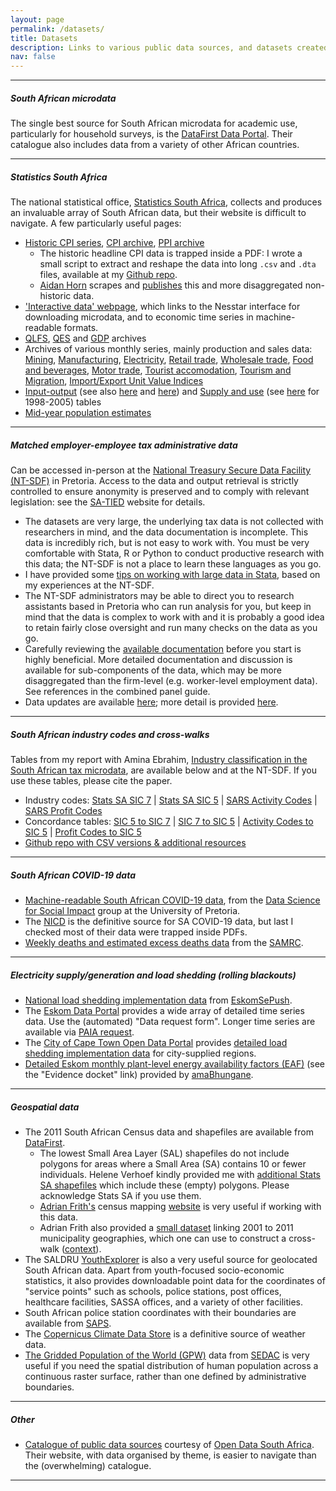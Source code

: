 ```yaml
---
layout: page
permalink: /datasets/
title: Datasets
description: Links to various public data sources, and datasets created by myself and coauthors.
nav: false
---
```

<!---
* * *

##### "Updated 2021" NIDS and LCS datasets
Data and code from [Social Distress and (Some) Relief: Estimating the impact of pandemic job loss on poverty in South Africa](*) with Ihsaan Bassier and Maya Goldman.
The data come with significant health warnings and it is essential to read our paper prior to use. If you use the data, please cite the paper.  
[[Code](*) | [Datasets](*)]

* * *
-->

* * *
##### South African microdata
The single best source for South African microdata for academic use, particularly for household surveys, is the [DataFirst Data Portal](https://datafirst.uct.ac.za/dataportal/index.php/catalog/central).  Their catalogue also includes data from a variety of other African countries.

* * *
##### Statistics South Africa
The national statistical office, [Statistics South Africa](https://www.statssa.gov.za/), collects and produces an invaluable array of South African data, but their website is difficult to navigate. A few particularly useful pages:
* [Historic CPI series](http://www.statssa.gov.za/publications/P0141/CPIHistory.pdf?), [CPI archive](https://www.statssa.gov.za/?page_id=1866&PPN=P0141&SCH=73033), [PPI archive](https://www.statssa.gov.za/?page_id=1866&PPN=P0142.1&SCH=73035)  
  * The historic headline CPI data is trapped inside a PDF: I wrote a small script to extract and reshape the data into long `.csv` and `.dta` files, available at my [Github repo](https://github.com/jbudlender/HistoricSA_CPI).  
  * [Aidan Horn](https://www.aidanhorn.co.za/home) scrapes and [publishes](https://www.aidanhorn.co.za/inflation/app) this and more disaggregated non-historic data.
* ['Interactive data' webpage](https://www.statssa.gov.za/?page_id=1417), which links to the Nesstar interface for downloading microdata, and to economic time series in machine-readable formats.
* [QLFS](https://www.statssa.gov.za/?page_id=1866&PPN=P0211&SCH=73289), [QES](https://www.statssa.gov.za/?page_id=1854&PPN=P0277&SCH=72995) and [GDP](https://www.statssa.gov.za/?page_id=1866&PPN=P0441&SCH=72934) archives
* Archives of various monthly series, mainly production and sales data: 
  [Mining](https://www.statssa.gov.za/?page_id=1866&PPN=P2041&SCH=73088), [Manufacturing](https://www.statssa.gov.za/?page_id=1866&PPN=P3041.2&SCH=73089), [Electricity](https://www.statssa.gov.za/?page_id=1866&PPN=P4141&SCH=73090), 
  [Retail trade](https://www.statssa.gov.za/?page_id=1866&PPN=P6242.1&SCH=72671), [Wholesale trade](https://www.statssa.gov.za/?page_id=1866&PPN=P6141.2&SCH=72672),
  [Food and beverages](https://www.statssa.gov.za/?page_id=1866&PPN=P6420&SCH=73109), [Motor trade](https://www.statssa.gov.za/?page_id=1866&PPN=P6343.2&SCH=73105), 
  [Tourist accomodation](https://www.statssa.gov.za/?page_id=1866&PPN=P6410&SCH=72889), [Tourism and Migration](https://www.statssa.gov.za/?page_id=1866&PPN=P0351&SCH=73296), [Import/Export Unit Value Indices](https://www.statssa.gov.za/?page_id=1866&PPN=P0142.7&SCH=73049)
* [Input-output](https://www.statssa.gov.za/?page_id=1866&PPN=Report-04-04-02&SCH=7002) (see also [here](https://www.statssa.gov.za/?page_id=1854&PPN=D0404.1) and [here](https://www.statssa.gov.za/?page_id=1854&PPN=D0404)) and [Supply and use](https://www.statssa.gov.za/?page_id=1866&PPN=Report-04-04-03&SCH=73278) (see [here](https://www.statssa.gov.za/?page_id=1866&PPN=Report-04-04-01&SCH=4764) for 1998-2005) tables
* [Mid-year population estimates](https://www.statssa.gov.za/?page_id=1866&PPN=P0302&SCH=73305)

* * *
##### Matched employer-employee tax administrative data
Can be accessed in-person at the [National Treasury Secure Data Facility (NT-SDF)](https://sa-tied.wider.unu.edu/data) in Pretoria. Access to the data and output retrieval is strictly controlled to ensure anonymity is preserved and to comply with relevant legislation: see the [SA-TIED](https://sa-tied.wider.unu.edu/) website for details.
* The datasets are very large, the underlying tax data is not collected with researchers in mind, and the data documentation is incomplete. This data is incredibly rich, but is not easy to work with. You must be very comfortable with Stata, R or Python to conduct productive research with this data; the NT-SDF is not a place to learn these languages as you go.
* I have provided some [tips on working with large data in Stata](/largedatastata), based on my experiences at the NT-SDF.
* The NT-SDF administrators may be able to direct you to research assistants based in Pretoria who can run analysis for you, but keep in mind that the data is complex to work with and it is probably a good idea to retain fairly close oversight and run many checks on the data as you go.
* Carefully reviewing the [available documentation](https://sa-tied.wider.unu.edu/article/guide-cit-irp5-panel-version-40) before you start is highly beneficial. More detailed documentation and discussion is available for sub-components of the data, which may be more disaggregated than the firm-level (e.g. worker-level employment data). See references in the combined panel guide.
* Data updates are available [here](https://sa-tied.wider.unu.edu/data/data-updates); more detail is provided [here](https://onlineunu-my.sharepoint.com/personal/abena_larbiodam_wider_unu_edu/_layouts/15/onedrive.aspx?id=%2Fpersonal%2Fabena%5Flarbiodam%5Fwider%5Funu%5Fedu%2FDocuments%2FNational%20Treasury%20Secure%20Data%20Facility%20%28NT%2DSDF%29%5FUpdates%2Epdf&parent=%2Fpersonal%2Fabena%5Flarbiodam%5Fwider%5Funu%5Fedu%2FDocuments&ga=1).  

* * *
##### South African industry codes and cross-walks
Tables from my report with Amina Ebrahim, [Industry classification in the South African tax microdata](https://sa-tied.wider.unu.edu/sites/default/files/pdf/SA-TIED-WP-134.pdf), are available below and at the NT-SDF. If you use these tables, please cite the paper.
* Industry codes: [Stats SA SIC 7](https://github.com/jbudlender/IndustryClassification/blob/main/sic7codes_wide.dta) \| [Stats SA SIC 5](https://github.com/jbudlender/IndustryClassification/blob/main/sic5codes_wide.dta) \| [SARS Activity Codes](https://github.com/jbudlender/IndustryClassification/blob/main/actcodes_wide.dta) \| [SARS Profit Codes](https://github.com/jbudlender/IndustryClassification/blob/main/profcode_wide.dta)  
* Concordance tables: [SIC 5 to SIC 7](https://github.com/jbudlender/IndustryClassification/blob/main/SIC%20edition_5%20and%20SIC%20edition_7%20correspondence%20table%20V1.00.xls) \| [SIC 7 to SIC 5](https://github.com/jbudlender/IndustryClassification/blob/main/concordv2__sic7_sic5.dta) \| [Activity Codes to SIC 5](https://github.com/jbudlender/IndustryClassification/blob/main/concordv2__act_sic5.dta) \| [Profit Codes to SIC 5](https://github.com/jbudlender/IndustryClassification/blob/main/concordv2__prof_sic5.dta)  
* [Github repo with CSV versions & additional resources](https://github.com/jbudlender/IndustryClassification)

* * *
##### South African COVID-19 data
* [Machine-readable South African COVID-19 data](https://github.com/dsfsi/covid19za), from the [Data Science for Social Impact](https://dsfsi.github.io/) group at the University of Pretoria.
* The [NICD](https://www.nicd.ac.za/) is the definitive source for SA COVID-19 data, but last I checked most of their data were trapped inside PDFs.
* [Weekly deaths and estimated excess deaths data](https://www.samrc.ac.za/research-reports/report-weekly-deaths-south-africa) from the [SAMRC](https://www.samrc.ac.za/).

* * *

##### Electricity supply/generation and load shedding (rolling blackouts)
* [National load shedding implementation data](https://docs.google.com/spreadsheets/d/1ZpX_twP8sFBOAU6t--Vvh1pWMYSvs60UXINuD5n-K08/edit#gid=863218371) from [EskomSePush](https://sepush.co.za/).
* The [Eskom Data Portal](https://www.eskom.co.za/dataportal/) provides a wide array of detailed time series data. Use the (automated) "Data request form". Longer time series are available via [PAIA request](https://www.eskom.co.za/paia-popia/).
* The [City of Cape Town Open Data Portal](https://odp-cctegis.opendata.arcgis.com/) provides [detailed load shedding implementation data](https://odp-cctegis.opendata.arcgis.com/documents/42551ffb9c494932ac16c4e9cd7dc28e) for city-supplied regions. 
* [Detailed Eskom monthly plant-level energy availability factors (EAF)](https://amabhungane.org/stories/220928-the-collapse-of-old-king-coal/) (see the "Evidence docket" link) provided by [amaBhungane](https://amabhungane.org/).


* * *
##### Geospatial data
* The 2011 South African Census data and shapefiles are available from [DataFirst](https://doi.org/10.25828/6n0m-7m52). 
   * The lowest Small Area Layer (SAL) shapefiles do not include polygons for areas where a Small Area (SA) contains 10 or fewer individuals. Helene Verhoef kindly provided me with [additional Stats SA shapefiles](https://www.dropbox.com/s/urp5t8onym43k1s/SA_nogaps_2013.zip?dl=0) which include these (empty) polygons. Please acknowledge Stats SA if you use them.  
  * [Adrian Frith's](https://adrian.frith.dev/) census mapping [website](https://census2011.adrianfrith.com/) is very useful if working with this data.  
  * Adrian Frith also provided a [small dataset](https://pastebin.com/E1P618CG) linking 2001 to 2011 municipality geographies, which one can use to construct a cross-walk ([context](https://twitter.com/adrianfrith/status/1725255307189006600)).
* The SALDRU [YouthExplorer](https://www.youthexplorer.org.za/) is also a very useful source for geolocated South African data. Apart from youth-focused socio-economic statistics, it also provides downloadable point data for the coordinates of "service points" such as schools, police stations, post offices, healthcare facilities, SASSA offices, and a variety of other facilities.  
* South African police station coordinates with their boundaries are available from [SAPS](https://www.saps.gov.za/services/boundary.php).
* The [Copernicus Climate Data Store](https://cds.climate.copernicus.eu/cdsapp#!/home) is a definitive source of weather data.
* [The Gridded Population of the World (GPW)](https://sedac.ciesin.columbia.edu/data/collection/gpw-v4) data from [SEDAC](https://sedac.ciesin.columbia.edu/) is very useful if you need the spatial distribution of human population across a continuous raster surface, rather than one defined by administrative boundaries.  

* * *
##### Other
* [Catalogue of public data sources](https://docs.google.com/spreadsheets/d/1asrQMHp_aJrD-LqkmW9n5yLT6Cm-K1geBEn9nLfYb3E/edit#gid=388540894) courtesy of [Open Data South Africa](https://opendataza.gitbook.io/toolkit/).
Their website, with data organised by theme, is easier to navigate than the (overwhelming) catalogue.

* * *